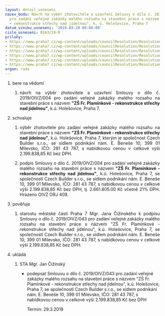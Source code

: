 ```yaml
---
layout: detail_usneseni
nazev_bodu: Návrh na výběr zhotovitele a uzavření Smlouvy o dílo č. 2019/OIVZ/004
  pro zadání veřejné zakázky malého rozsahu na stavební práce s názvem "ZŠ Fr. Plamínkové
  - rekonstrukce střechy nad jídelnou", k. ú. Holešovice, Praha 7
datum_vzniku_usneseni: '2019-03-20 00:00:00'
cislo_usneseni: 0163/19-R
prilohy:
- https://www.praha7.cz/wp-content/uploads/councilResolution/Resolutions/30686/export/1Duvodovazprava~438510.docx
- https://www.praha7.cz/wp-content/uploads/councilResolution/Resolutions/30686/export/9Vyzvakpodaninabidky~438502.pdf
- https://www.praha7.cz/wp-content/uploads/councilResolution/Resolutions/30686/export/10Plnamocprozhotovitelenenisoucastismlouvy~438501.docx
- https://www.praha7.cz/wp-content/uploads/councilResolution/Resolutions/30686/export/11UdajezregistruplatcuDPH~438500.pdf
- https://www.praha7.cz/wp-content/uploads/councilResolution/Resolutions/30686/export/12VypiszORCzechBuildersro~438499.pdf
- https://www.praha7.cz/wp-content/uploads/councilResolution/Resolutions/30686/export/export~438548.pdf
organ: rada
---
```

<ol id="urzList" class="urzList_view"><li id="" class="urzClass1"><span name="1">bere na vědomí</span><ol class="urzOlClass"><li style="text-align: justify;" id="" class="urzClass2"><span><p style="text-align: justify;" data-mce-style="text-align: justify;">návrh na výběr zhotovitele a uzavření Smlouvy o dílo č. 2019/OIVZ/004 pro zadání veřejné zakázky malého rozsahu na stavební práce s názvem <strong>"ZŠ Fr. Plamínkové - rekonstrukce střechy nad jídelnou"</strong>, k.ú. Holešovice, Praha 7.</p></span></li></ol></li><li id="" class="urzClass1"><span name="24">schvaluje</span><ol class="urzOlClass"><li style="text-align: justify;" id="" class="urzClass2"><span><p style="text-align: justify;" data-mce-style="text-align: justify;">výběr zhotovitele pro zadání veřejné zakázky malého rozsahu na stavební práce s názvem <strong>"ZŠ Fr. Plamínkové - rekonstrukce střechy nad jídelnou"</strong>, k.ú. Holešovice, Praha 7, kterým je společnost Czech Builder s.r.o., se sídlem podnikání nám. E. Beneše 10, 399 01 Milevsko, IČO: 281 43 787, s nabídkovou cenou v celkové výši 2.199.838,85 Kč bez DPH.<br></p></span></li><li class="urzClass2" id="" style="text-align: justify;"><span><p style="text-align: justify;" data-mce-style="text-align: justify;">podpis Smlouvy o dílo č. 2019/OIVZ/004 pro zadání veřejné zakázky malého rozsahu na stavební práce s názvem<strong> "ZŠ Fr. Plamínkové - rekonstrukce střechy nad jídelnou"</strong>, k.ú. Holešovice, Praha 7, se společností Czech Builder s.r.o., se sídlem podnikání nám. E. Beneše 10, 399 01 Milevsko, IČO: 281 43 787, s nabídkovou cenou v celkové výši 2.199.838,85 Kč bez DPH, tj. 2.661.805.00 Kč včetně 21% DPH. Hrazeno OIVZ ORJ 409.</p></span></li></ol></li><li class="urzClass1" id=""><span name="16">pověřuje</span><ol class="urzOlClass decimal "><li class="urzClass2" id="" style="text-align: justify;"><span><p style="text-align: justify;" data-mce-style="text-align: justify;">starostu městské části Praha 7 Mgr. Jana Čižinského k podpisu Smlouvy o dílo č. 2019/OIVZ/043 pro zadání veřejné zakázky malého rozsahu na stavební práce s názvem "ZŠ Fr. Plamínkové - rekonstrukce střechy nad jídelnou", k.ú. Holešovice, Praha 7, se společností Czech Builder s.r.o., se sídlem podnikání nám. E. Beneše 10, 399 01 Milevsko, IČO: 281 43 787, s nabídkovou cenou v celkové výši 2.199.838,85 Kč bez DPH.<br></p></span></li></ol></li><li class="urzClass1" id="urzUkoly"><span name="1">ukládá</span><ol class="urzOlClass"><li class="urzClass2"><span><p>STA Mgr. Jan Čižinský</p></span><ul class="urzUlClass"><li class="urzClass3"><span><p>podepsat Smlouvu o dílo č. 2019/OIVZ/043 pro zadání veřejné zakázky malého rozsahu na stavební práce s názvem "ZŠ Fr. Plamínkové - rekonstrukce střechy nad jídelnou", k.ú. Holešovice, Praha 7, se společností Czech Builder s.r.o., se sídlem podnikání nám. E. Beneše 10, 399 01 Milevsko, IČO: 281 43 787, s nabídkovou cenou v celkové výši 2.199.838,85 Kč bez DPH</p></span><span class="urzUkolTermin">  Termín:&nbsp;29.3.2019</span></li></ul></li></ol></li></ol>